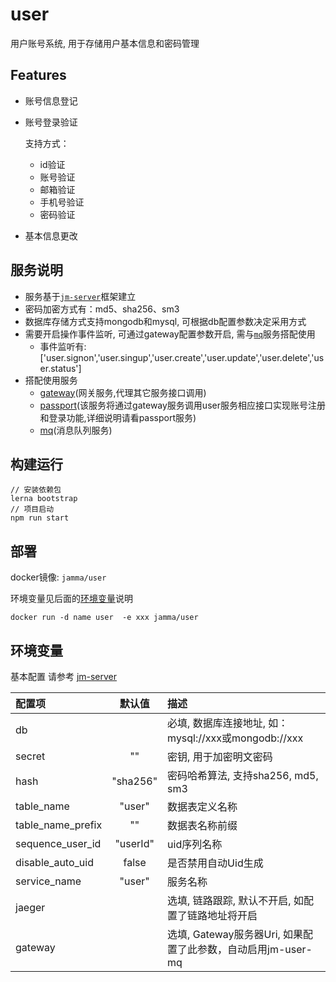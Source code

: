# user

用户账号系统, 用于存储用户基本信息和密码管理

## Features
- 账号信息登记
- 账号登录验证

  支持方式：
  - id验证
  - 账号验证
  - 邮箱验证
  - 手机号验证
  - 密码验证
  
- 基本信息更改
  
## 服务说明
- 服务基于[`jm-server`](https://github.com/jm-root/server/tree/master/packages/jm-server)框架建立
- 密码加密方式有：md5、sha256、sm3
- 数据库存储方式支持mongodb和mysql, 可根据db配置参数决定采用方式
- 需要开启操作事件监听, 可通过gateway配置参数开启, 需与[`mq`](https://github.com/jm-root/mq)服务搭配使用
    - 事件监听有: ['user.signon','user.singup','user.create','user.update','user.delete','user.status']
- 搭配使用服务
    - [gateway](https://github.com/jm-root/gateway)(网关服务,代理其它服务接口调用)
    - [passport](https://github.com/jm-root/passport)(该服务将通过gateway服务调用user服务相应接口实现账号注册和登录功能,详细说明请看passport服务)
    - [mq](https://github.com/jm-root/mq)(消息队列服务)
  
## 构建运行
````
// 安装依赖包
lerna bootstrap
// 项目启动
npm run start
````

## 部署
docker镜像: `jamma/user`

环境变量见后面的[环境变量](#环境变量)说明
````
docker run -d name user  -e xxx jamma/user
````

## 环境变量

基本配置 请参考 [jm-server](https://github.com/jm-root/server/tree/master/packages/jm-server)

| 配置项           | 默认值        | 描述        |
| :---             |  :----:      | :---        |
|db                |              |必填, 数据库连接地址, 如：mysql://xxx或mongodb://xxx|
|secret            |""            |密钥, 用于加密明文密码|
|hash              |"sha256"      |密码哈希算法, 支持sha256, md5, sm3|
|table_name        |"user"        |数据表定义名称|
|table_name_prefix |""            |数据表名称前缀|
|sequence_user_id  |"userId"      |uid序列名称|
|disable_auto_uid  |false         |是否禁用自动Uid生成|
|service_name      |"user"        |服务名称|
|jaeger            |              |选填, 链路跟踪, 默认不开启, 如配置了链路地址将开启|
|gateway           |              |选填, Gateway服务器Uri, 如果配置了此参数，自动启用jm-user-mq|

